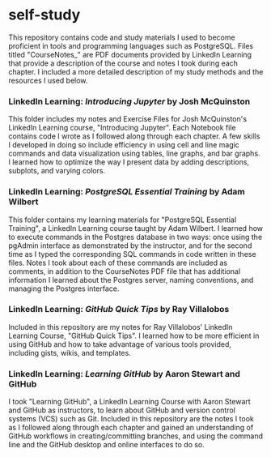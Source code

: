 # self-study
This repository contains code and study materials I used to become proficient in tools and programming languages such as PostgreSQL. Files titled "CourseNotes_" are PDF documents provided by LinkedIn Learning that provide a description of the course and notes I took during each chapter. I included a more detailed description of my study methods and the resources I used below. 

### LinkedIn Learning: _Introducing Jupyter_ by Josh McQuinston
This folder includes my notes and Exercise Files for Josh McQuinston's LinkedIn Learning course, "Introducing Jupyter". Each Notebook file contains code I wrote as I followed along through each chapter. A few skills I developed in doing so include efficiency in using cell and line magic commands and data visualization using tables, line graphs, and bar graphs. I learned how to optimize the way I present data by adding descriptions, subplots, and varying colors.

### LinkedIn Learning: _PostgreSQL Essential Training_ by Adam Wilbert
This folder contains my learning materials for "PostgreSQL Essential Training", a LinkedIn Learning course taught by Adam Wilbert. I learned how to execute commands in the Postgres database in two ways: once using the pgAdmin interface as demonstrated by the instructor, and for the second time as I typed the corresponding SQL commands in code written in these files. Notes I took about each of these commands are included as comments, in addition to the CourseNotes PDF file that has additional information I learned about the Postgres server, naming conventions, and managing the Postgres interface. 

### LinkedIn Learning: _GitHub Quick Tips_ by Ray Villalobos
Included in this repository are my notes for Ray Villalobos' LinkedIn Learning Course, "GitHub Quick Tips". I learned how to be more efficient in using GitHub and how to take advantage of various tools provided, including gists, wikis, and templates. 

### LinkedIn Learning: _Learning GitHub_ by Aaron Stewart and GitHub
I took "Learning GitHub", a LinkedIn Learning Course with Aaron Stewart and GitHub as instructors, to learn about GitHub and version control systems (VCS) such as Git. Included in this repository are the notes I took as I followed along through each chapter and gained an understanding of GitHub workflows in creating/committing branches, and using the command line and the GitHub desktop and online interfaces to do so. 

